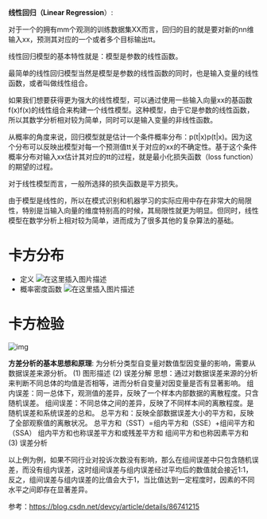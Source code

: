 **线性回归（Linear Regression**）:

对于一个的拥有mm个观测的训练数据集XX而言，回归的目的就是要对新的nn维输入xx，预测其对应的一个或者多个目标输出tt。

线性回归模型的基本特性就是：模型是参数的线性函数。

最简单的线性回归模型当然是模型是参数的线性函数的同时，也是输入变量的线性函数，或者叫做线性组合。

如果我们想要获得更为强大的线性模型，可以通过使用一些输入向量xx的基函数f(x)f(x)的线性组合来构建一个线性模型。这种模型，由于它是参数的线性函数，所以其数学分析相对较为简单，同时可以是输入变量的非线性函数。

从概率的角度来说，回归模型就是估计一个条件概率分布：p(t|x)p(t|x)。因为这个分布可以反映出模型对每一个预测值tt关于对应的xx的不确定性。基于这个条件概率分布对输入xx估计其对应的tt的过程，就是最小化损失函数（loss function）的期望的过程。

对于线性模型而言，一般所选择的损失函数是平方损失。

由于模型是线性的，所以在模式识别和机器学习的实际应用中存在非常大的局限性，特别是当输入向量的维度特别高的时候，其局限性就更为明显。但同时，线性模型在数学分析上相对较为简单，进而成为了很多其他的复杂算法的基础。



# 卡方分布

- 定义
  ![在这里插入图片描述](https://img-blog.csdnimg.cn/20190201212850933.jpg)
- 概率密度函数
  ![在这里插入图片描述](https://img-blog.csdnimg.cn/20190201213026480.jpg?x-oss-process=image/watermark,type_ZmFuZ3poZW5naGVpdGk,shadow_10,text_aHR0cHM6Ly9ibG9nLmNzZG4ubmV0L2RldmN5,size_16,color_FFFFFF,t_70)

# 卡方检验

![img](https://img-blog.csdnimg.cn/20190201212909814.jpg?x-oss-process=image/watermark,type_ZmFuZ3poZW5naGVpdGk,shadow_10,text_aHR0cHM6Ly9ibG9nLmNzZG4ubmV0L2RldmN5,size_16,color_FFFFFF,t_70)

**方差分析的基本思想和原理**:
为分析分类型自变量对数值型因变量的影响，需要从数据误差来源分析。 
(1) 图形描述 
(2) 误差分解 
思想：通过对数据误差来源的分析来判断不同总体的均值是否相等，进而分析自变量对因变量是否有显著影响。 
组内误差：同一总体下，观测值的差异，反映了一个样本内部数据的离散程度。只含随机误差。 
组间误差：不同总体之间的差异，反映了不同样本间的离散程度。是随机误差和系统误差的总和。 
总平方和：反映全部数据误差大小的平方和，反映了全部观察值的离散状况。 
总平方和（SST）=组内平方和（SSE）+组间平方和（SSA） 
组内平方和也称误差平方和或残差平方和 
组间平方和也称因素平方和 
(3) 误差分析 

以上例为例，如果不同行业对投诉次数没有影响，那么在组间误差中只包含随机误差，而没有组内误差，这时组间误差与组内误差经过平均后的数值就会接近1:1，反之，组间误差与组内误差的比值会大于1，当比值达到一定程度时，因素的不同水平之间即存在显著差异。



参考：https://blog.csdn.net/devcy/article/details/86741215